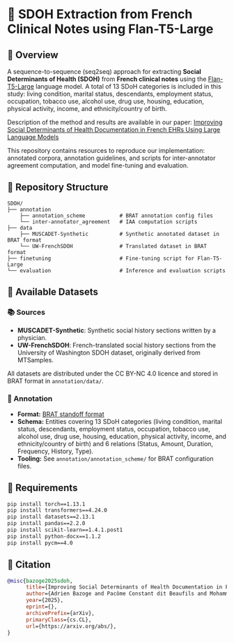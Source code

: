 # 🏥 SDOH Extraction from French Clinical Notes using Flan-T5-Large

## 📌 Overview

A sequence-to-sequence (seq2seq) approach for extracting **Social Determinants of Health (SDOH)** from **French clinical notes** using the [Flan-T5-Large](https://huggingface.co/google/flan-t5-large) language model. A total of 13 SDoH categories is included in this study: living condition, marital status, descendants, employment status, occupation, tobacco use, alcohol use, drug use, housing, education, physical activity, income, and ethnicity/country of birth.

Description of the method and results are available in our paper: [Improving Social Determinants of Health Documentation in French EHRs Using Large Language Models](https://huggingface.co/google/flan-t5-large)

This repository contains resources to reproduce our implementation: annotated corpora, annotation guidelines, and scripts for inter-annotator agreement computation, and model fine-tuning and evaluation.

## 📁 Repository Structure

```shell
SDOH/
├── annotation 				
    ├── annotation_scheme 			# BRAT annotation config files
    └── inter-annotator_agreement	# IAA computation scripts
├── data
    ├── MUSCADET-Synthetic			# Synthetic annotated dataset in BRAT format
    └── UW-FrenchSDOH				# Translated dataset in BRAT format
├── finetuning						# Fine-tuning script for Flan-T5-Large
└── evaluation						# Inference and evaluation scripts
```

## 📂 Available Datasets

### 📚 Sources

- **MUSCADET-Synthetic**: Synthetic social history sections written by a physician.
- **UW-FrenchSDOH**: French-translated social history sections from the University of Washington SDOH dataset, originally derived from MTSamples.

All datasets are distributed under the CC BY-NC 4.0 licence and stored in BRAT format in `annotation/data/`.

### 📝 Annotation

- **Format:** [BRAT standoff format](http://brat.nlplab.org/standoff.html)
- **Schema:** Entities covering 13 SDoH categories (living condition, marital status, descendants, employment status, occupation, tobacco use, alcohol use, drug use, housing, education, physical activity, income, and ethnicity/country of birth) and 6 relations (Status, Amount, Duration, Frequency, History, Type).
- **Tooling:** See `annotation/annotation_scheme/` for BRAT configuration files.

## 🔧 Requirements

```bash
pip install torch==1.13.1
pip install transformers==4.24.0
pip install datasets==2.13.1
pip install pandas==2.2.0
pip install scikit-learn==1.4.1.post1
pip install python-docx==1.1.2
pip install pycm==4.0
```

## 📖 Citation

```bibtex
@misc{bazoge2025sdoh,
      title={Improving Social Determinants of Health Documentation in French EHRs Using Large Language Models}, 
      author={Adrien Bazoge and Pacôme Constant dit Beaufils and Mohammed Hmitouch and Romain Bourcier and Emmanuel Morin and Richard Dufour and Beatrice Daille and Pierre-Antoine Gourraud and Matilde Karakachoff},
      year={2025},
      eprint={},
      archivePrefix={arXiv},
      primaryClass={cs.CL},
      url={https://arxiv.org/abs/}, 
}
```

